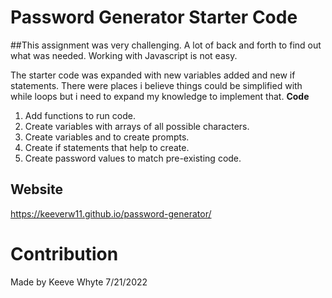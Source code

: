 # Password Generator Starter Code

##This assignment was very challenging. A lot of back and forth to find out what was needed. Working with Javascript is not easy.

The starter code was expanded with new variables added and new if statements.
There were places i believe things could be simplified with while loops but i need to expand my knowledge to implement that.
**Code**
1. Add functions to run code.
2. Create variables with arrays of all possible characters.
3. Create variables and to create prompts.
4. Create if statements that help to create.
5. Create password values to match pre-existing code.

## Website
https://keeverw11.github.io/password-generator/


# Contribution
Made by Keeve Whyte 7/21/2022


